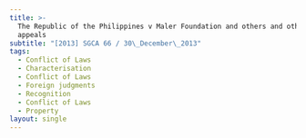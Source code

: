 ```yaml
---
title: >-
  The Republic of the Philippines v Maler Foundation and others and other
  appeals
subtitle: "[2013] SGCA 66 / 30\_December\_2013"
tags:
  - Conflict of Laws
  - Characterisation
  - Conflict of Laws
  - Foreign judgments
  - Recognition
  - Conflict of Laws
  - Property
layout: single
---
```


